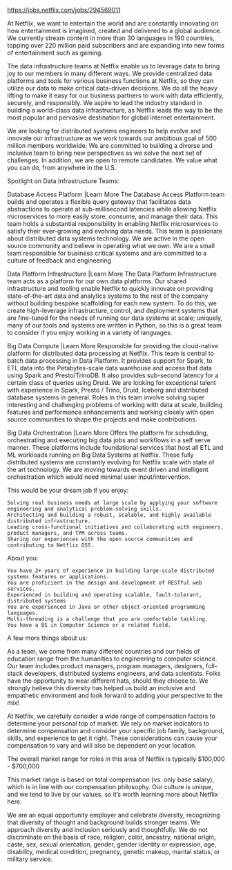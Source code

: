 https://jobs.netflix.com/jobs/294569011

At Netflix, we want to entertain the world and are constantly innovating on how entertainment is imagined, created and delivered to a global audience. We currently stream content in more than 30 languages in 190 countries, topping over 220 million paid subscribers and are expanding into new forms of entertainment such as gaming.  

The data infrastructure teams at Netflix enable us to leverage data to bring joy to our members in many different ways. We provide centralized data platforms and tools for various business functions at Netflix, so they can utilize our data to make critical data-driven decisions. We do all the heavy lifting to make it easy for our business partners to work with data efficiently, securely, and responsibly. We aspire to lead the industry standard in building a world-class data infrastructure, as Netflix leads the way to be the most popular and pervasive destination for global internet entertainment.

We are looking for distributed systems engineers to help evolve and innovate our infrastructure as we work towards our ambitious goal of 500 million members worldwide. We are committed to building a diverse and inclusive team to bring new perspectives as we solve the next set of challenges. In addition, we are open to remote candidates. We value what you can do, from anywhere in the U.S.   

Spotlight on Data Infrastructure Teams: 

Database Access Platform  |Learn More
The Database Access Platform team builds and operates a flexible query gateway that facilitates data abstractions to operate at sub-millisecond latencies while allowing Netflix microservices to more easily store, consume, and manage their data. This team holds a substantial responsibility in enabling Netflix microservices to satisfy their ever-growing and evolving data needs.
This team is passionate about distributed data systems technology. We are active in the open source community and believe in operating what we own. We are a small team responsible for business critical systems and are committed to a culture of feedback and engineering

Data Platform Infrastructure  |Learn More
The Data Platform Infrastructure team acts as a platform for our own data platforms. Our shared infrastructure and tooling enable Netflix to quickly innovate on providing state-of-the-art data and analytics systems to the rest of the company without building bespoke scaffolding for each new system. To do this, we create high-leverage infrastructure, control, and deployment systems that are fine-tuned for the needs of running our data systems at scale; uniquely, many of our tools and systems are written in Python, so this is a great team to consider if you enjoy working in a variety of languages.

Big Data Compute  |Learn More
Responsible for providing the cloud-native platform for distributed data processing at Netflix. This team is central to batch data processing in Data Platform. It provides support for Spark, to ETL data into the Petabytes-scale data warehouse and access that data using Spark and Presto/TrinoDB. It also provides sub-second latency for a certain class of queries using Druid. We are looking for exceptional talent with experience in Spark, Presto / Trino, Druid, Iceberg and distributed database systems in general. Roles in this team involve solving super interesting and challenging problems of working with data at scale, building features and performance enhancements and working closely with open source communities to shape the projects and make contributions.

Big Data Orchestration  |Learn More
Offers the platform for scheduling, orchestrating and executing big data jobs and workflows in a self serve manner. These platforms include foundational services that host all ETL and ML workloads running on Big Data Systems at Netflix. These fully distributed systems are constantly evolving for Netflix scale with state of the art technology. We are moving towards event driven and intelligent orchestration which would need minimal user input/intervention.




This would be your dream job if you enjoy:

    Solving real business needs at large scale by applying your software engineering and analytical problem-solving skills.
    Architecting and building a robust, scalable, and highly available distributed infrastructure.
    Leading cross-functional initiatives and collaborating with engineers, product managers, and TPM across teams.
    Sharing our experiences with the open source communities and contributing to Netflix OSS.

About you:

    You have 2+ years of experience in building large-scale distributed systems features or applications. 
    You are proficient in the design and development of RESTful web services. 
    Experienced in building and operating scalable, fault-tolerant, distributed systems
    You are experienced in Java or other object-oriented programming languages.
    Multi-threading is a challenge that you are comfortable tackling.
    You have a BS in Computer Science or a related field.

A few more things about us:

As a team, we come from many different countries and our fields of education range from the humanities to engineering to computer science. Our team includes product managers, program managers, designers, full-stack developers, distributed systems engineers, and data scientists. Folks have the opportunity to wear different hats, should they choose to. We strongly believe this diversity has helped us build an inclusive and empathetic environment and look forward to adding your perspective to the mix!

At Netflix, we carefully consider a wide range of compensation factors to determine your personal top of market. We rely on market indicators to determine compensation and consider your specific job family, background, skills, and experience to get it right. These considerations can cause your compensation to vary and will also be dependent on your location. 

The overall market range for roles in this area of Netflix is typically $100,000 - $700,000

This market range is based on total compensation (vs. only base salary), which is in line with our compensation philosophy. Our culture is unique, and we tend to live by our values, so it’s worth learning more about Netflix here.

We are an equal opportunity employer and celebrate diversity, recognizing that diversity of thought and background builds stronger teams. We approach diversity and inclusion seriously and thoughtfully. We do not discriminate on the basis of race, religion, color, ancestry, national origin, caste, sex, sexual orientation, gender, gender identity or expression, age, disability, medical condition, pregnancy, genetic makeup, marital status, or military service.